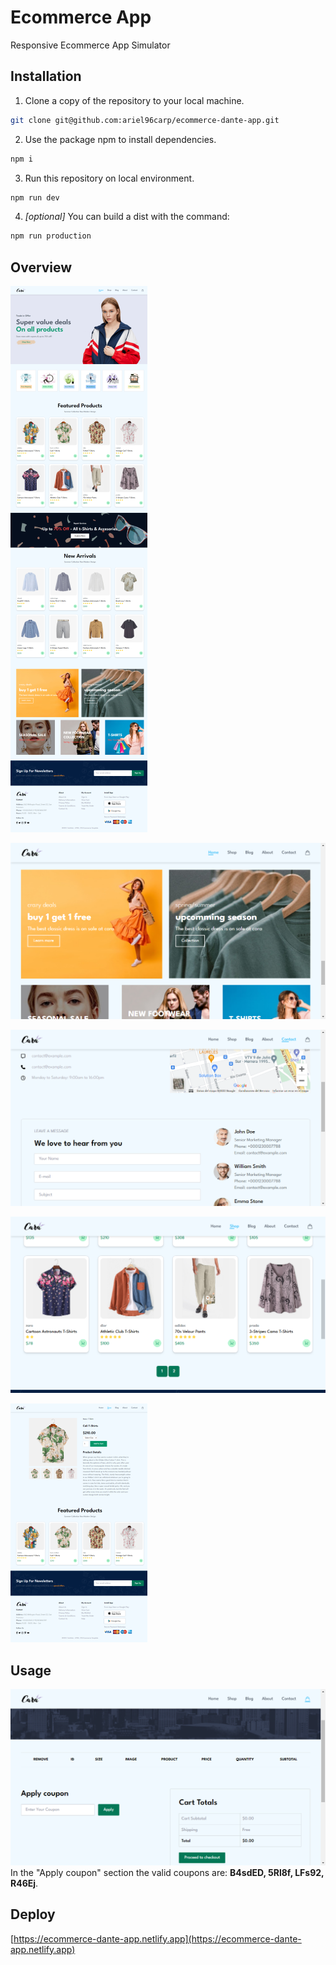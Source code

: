 # Ecommerce App
Responsive Ecommerce App Simulator

## Installation
1. Clone a copy of the repository to your local machine.
```bash
git clone git@github.com:ariel96carp/ecommerce-dante-app.git
```

2. Use the package npm to install dependencies.
```bash
npm i
```

3. Run this repository on local environment.
```bash
npm run dev
```

4. *[optional]* You can build a dist with the command:
```bash
npm run production
```

## Overview
<p> 
    <img alt="Overview" src="./img/ecommerce-dante-app.netlify.app_(1).png">
</p>

![Overview](./img/ecommerce-dante-app.netlify.app_2.png)

![Overview](./img/ecommerce-dante-app.netlify.app_contact.html.png)

![Overview](./img/localhost_5173_shop.html.png)

<p> 
    <img alt="Overview" src="./img/ecommerce-dante-app.netlify.app_details.html_id%3DDFSF(1).png">
</p>

## Usage
![Overview](./img/ecommerce-dante-app.netlify.app_cart.html.png)
In the "Apply coupon" section the valid coupons are: **B4sdED, 5Rl8f, LFs92, R46Ej**.

## Deploy
[https://ecommerce-dante-app.netlify.app](https://ecommerce-dante-app.netlify.app)
